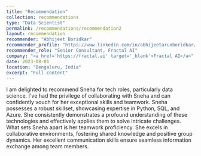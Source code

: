 ```yaml
---
title: "Recommendation"
collection: recommendations
type: "Data Scientist"
permalink: /recommendations/recommendation2
layout: recommendation
recommender: "Abhijeet Boridkar"
recommender_profile: "https://www.linkedin.com/in/abhijeetarunboridkar/"
recommender_role: "Senior Consultant, Fractal AI"
company: "<a href='https://fractal.ai' target='_blank'>Fractal AI</a>"
date: 2023-08-01
location: "Bengaluru, India"
excerpt: "Full content"
---
```


I am delighted to recommend Sneha for tech roles, particularly data science. I've had the privilege of collaborating with Sneha and can confidently vouch for her exceptional skills and teamwork. Sneha possesses a robust skillset, showcasing expertise in Python, SQL, and Azure. She consistently demonstrates a profound understanding of these technologies and effectively applies them to solve intricate challenges. What sets Sneha apart is her teamwork proficiency. She excels in collaborative environments, fostering shared knowledge and positive group dynamics. Her excellent communication skills ensure seamless information exchange among team members.